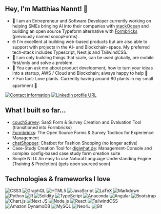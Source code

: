 <!--
**matthiasnannt/matthiasnannt** is a ✨ _special_ ✨ repository because its `README.md` (this file) appears on your GitHub profile.

Here are some ideas to get you started:

- 🔭 I’m currently working on ...
- 🌱 I’m currently learning ...
- 👯 I’m looking to collaborate on ...
- 🤔 I’m looking for help with ...
- 💬 Ask me about ...
- 📫 How to reach me: ...
- 😄 Pronouns: ...
- ⚡ Fun fact: ...
-->

## Hey, I'm Matthias Nannt! 👋

- 🔭 I am an Entrepreneur and Software Developer currently working on helping SMEs bringing AI into their companies with [stackOcean](https://stackocean.com) and building an open source Typeform alternative with [Formbricks](https://github.com/formbricks/formbricks) (previously named snoopForms).
- 🤓 I'm excellent at building web-based products but are also able to support with projects in the AI- and Blockchain-space. My preferred tech-stack includes Typescript, Next.js and TailwindCSS.
- 🧐 I am only building things that scale, can be used globally, are mobile first/only and solve a problem.
- 💬 You can ask me about product development, how to turn your ideas into a startup, AWS / Cloud and Blockchain; always happy to help 🤗
- ⚡ Fun fact: Love plants. Currently having around 80 plants in my small apartment 🌱

[![Contact information](https://img.shields.io/badge/Contact%20Me-D14836?style=for-the-badge&logo=gmail&logoColor=white)](mailto:mail@matthiasnannt.com)
[![Linkedin profile URL](https://img.shields.io/badge/LinkedIn-0077B5?style=for-the-badge&logo=linkedin&logoColor=white)](https://www.linkedin.com/in/matthiasnannt/)

## What I built so far...
- [couchSurvey](https://couchsurvey.com): SaaS Form & Survey Creation and Evaluation Tool (transitioned into Formbricks)
- [Formbricks](https://github.com/formbricks/formbricks): The Open Source Forms & Survey Toolbox for Experience Management
- [chatShopper](https://www.youtube.com/shorts/JY_61lxRknc): Chatbot for Fashion Shopping (no longer active)
- Case-Study Creation Tool for [digiwhat.de](https://website.digiwhat.de/): Management-Console and complex config-based case study form creation suite
- Simple NLU: An easy to use Natural Language Understanding Engine (Training & Prediction) (gets open sourced soon)

## Technologies & frameworks I love

![CSS3](https://img.shields.io/badge/css3-%231572B6.svg?logo=css3&logoColor=white&style=for-the-badge)
![GraphQL](https://img.shields.io/badge/-GraphQL-E10098?logo=graphql&logoColor=white&style=for-the-badge)
![HTML5](https://img.shields.io/badge/html5-%23E34F26.svg?logo=html5&logoColor=white&style=for-the-badge)
![JavaScript](https://img.shields.io/badge/javascript-%23323330.svg?logo=javascript&logoColor=%23F7DF1E&style=for-the-badge)
![LaTeX](https://img.shields.io/badge/latex-%23008080.svg?logo=latex&logoColor=white&style=for-the-badge)
![Markdown](https://img.shields.io/badge/markdown-%23000000.svg?logo=markdown&logoColor=white&style=for-the-badge)
![Python](https://img.shields.io/badge/python-3670A0?logo=python&logoColor=ffdd54&style=for-the-badge)
![R](https://img.shields.io/badge/r-%23276DC3.svg?logo=r&logoColor=white&style=for-the-badge)
![Solidity](https://img.shields.io/badge/Solidity-%23363636.svg?logo=solidity&logoColor=white&style=for-the-badge)
![TypeScript](https://img.shields.io/badge/typescript-%23007ACC.svg?logo=typescript&logoColor=white&style=for-the-badge)
![Anaconda](https://img.shields.io/badge/Anaconda-%2344A833.svg?logo=anaconda&logoColor=white&style=for-the-badge)
![Angular](https://img.shields.io/badge/angular-%23DD0031.svg?logo=angular&logoColor=white&style=for-the-badge)
![Bootstrap](https://img.shields.io/badge/bootstrap-%23563D7C.svg?logo=bootstrap&logoColor=white&style=for-the-badge)
![Chart.js](https://img.shields.io/badge/chart.js-F5788D.svg?logo=chart.js&logoColor=white&style=for-the-badge)
![Next JS ](https://img.shields.io/badge/Next-black?logo=next.js&logoColor=white&style=for-the-badge)
![Node.js ](https://img.shields.io/badge/node.js-6DA55F?logo=node.js&logoColor=white&style=for-the-badge)
![React](https://img.shields.io/badge/react-%2320232a.svg?logo=react&logoColor=%2361DAFB&style=for-the-badge)
![TailwindCSS](https://img.shields.io/badge/tailwindcss-%2338B2AC.svg?logo=tailwind-css&logoColor=white&style=for-the-badge)
![Amazon DynamoDB](https://img.shields.io/badge/Amazon%20DynamoDB-4053D6?logo=Amazon%20DynamoDB&logoColor=white&style=for-the-badge)
![MySQL](https://img.shields.io/badge/mysql-%2300f.svg?logo=mysql&logoColor=white&style=for-the-badge)
![Neo4J](https://img.shields.io/badge/Neo4j-008CC1?logo=neo4j&logoColor=white&style=for-the-badge)
![Git](https://img.shields.io/badge/git-%23F05033.svg?logo=git&logoColor=white&style=for-the-badge)

